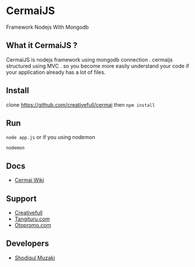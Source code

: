 # CermaiJS
Framework Nodejs With Mongodb
## What it CermaiJS ?
CermaiJS is nodejs framework using mongodb connection . cermaijs structured using MVC . so you become more easily understand your code if your application already has a lot of files.

## Install
clone https://github.com/creativefull/cermai then <code>npm install</code>

## Run
<code>node app.js</code>
or if you using nodemon

<code>nodemon</code>

## Docs
* [Cermai Wiki](https://github.com/creativefull/cermai/wiki)

## Support
* [Creativefull](https://github.com/creativefull)
* [Tangituru.com](http://tangituru.com)
* [Otopromo.com](http://otopromo.com)

## Developers
* [Shodiqul Muzaki](http://facebook.com/muzaksay)
